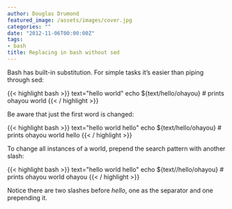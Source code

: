 ```yaml
---
author: Douglas Drumond
featured_image: /assets/images/cover.jpg
categories: ""
date: "2012-11-06T00:00:00Z"
tags:
- bash
title: Replacing in bash without sed
---
```


Bash has built-in substitution. For simple tasks it’s easier than piping through sed:

{{< highlight bash >}}
text="hello world"
echo ${text/hello/ohayou}   # prints ohayou world
{{< / highlight >}}

Be aware that just the first word is changed:

{{< highlight bash >}}
text="hello world hello"
echo ${text/hello/ohayou}   # prints ohayou world hello
{{< / highlight >}}

To change all instances of a world, prepend the search pattern with another slash:

{{< highlight bash >}}
text="hello world hello"
echo ${text//hello/ohayou}   # prints ohayou world ohayou
{{< / highlight >}}

Notice there are two slashes before *hello*, one as the separator and one prepending it.


